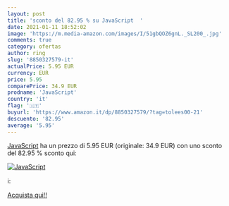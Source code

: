 ```yaml
---
layout: post
title: 'sconto del 82.95 % su JavaScript  '
date: 2021-01-11 18:52:02
image: 'https://m.media-amazon.com/images/I/51gbQOZ6gnL._SL200_.jpg'
comments: true
category: ofertas
author: ring
slug: '8850327579-it'
actualPrice: 5.95 EUR
currency: EUR
price: 5.95
comparePrice: 34.9 EUR
prodname: 'JavaScript'
country: 'it'
flag: '🇮🇹'
buyurl: 'https://www.amazon.it/dp/8850327579/?tag=tolees00-21'
descuento: '82.95'
average: '5.95'
---
```


[JavaScript](https://www.amazon.it/dp/8850327579/?tag=tolees00-21) ha un prezzo di 5.95 EUR (originale: 34.9 EUR) con uno sconto del 82.95 % sconto qui:

[![JavaScript](https://m.media-amazon.com/images/I/51gbQOZ6gnL._SL200_.jpg)](https://www.amazon.it/dp/8850327579/?tag=tolees00-21)

ℹ️:


[Acquista qui!!](https://www.amazon.it/dp/8850327579/?tag=tolees00-21)
